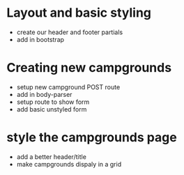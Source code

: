 # Layout and basic styling
* create our header and footer partials
* add in bootstrap

# Creating new campgrounds
* setup new campground POST route
* add in body-parser
* setup route to show form
* add basic unstyled form

# style the campgrounds page
* add a better header/title
* make campgrounds dispaly in a grid

